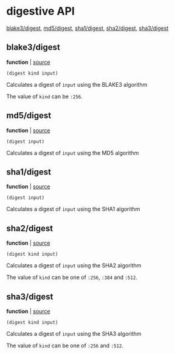 # digestive API


[blake3/digest](#blake3digest), [md5/digest](#md5digest), [sha1/digest](#sha1digest), [sha2/digest](#sha2digest), [sha3/digest](#sha3digest)

## blake3/digest

**function**  | [source][1]

```janet
(digest kind input)
```

Calculates a digest of `input` using the BLAKE3 algorithm

The value of `kind` can be `:256`.

[1]: lib/blake3.janet#L303

## md5/digest

**function**  | [source][2]

```janet
(digest input)
```

Calculates a digest of `input` using the MD5 algorithm

[2]: lib/md5.janet#L46

## sha1/digest

**function**  | [source][3]

```janet
(digest input)
```

Calculates a digest of `input` using the SHA1 algorithm

[3]: lib/sha1.janet#L28

## sha2/digest

**function**  | [source][4]

```janet
(digest kind input)
```

Calculates a digest of `input` using the SHA2 algorithm

The value of `kind` can be one of `:256`, `:384` and `:512`.

[4]: lib/sha2.janet#L335

## sha3/digest

**function**  | [source][5]

```janet
(digest kind input)
```

Calculates a digest of `input` using the SHA3 algorithm

The value of `kind` can be one of `:256` and `:512`.

[5]: lib/sha3.janet#L146

